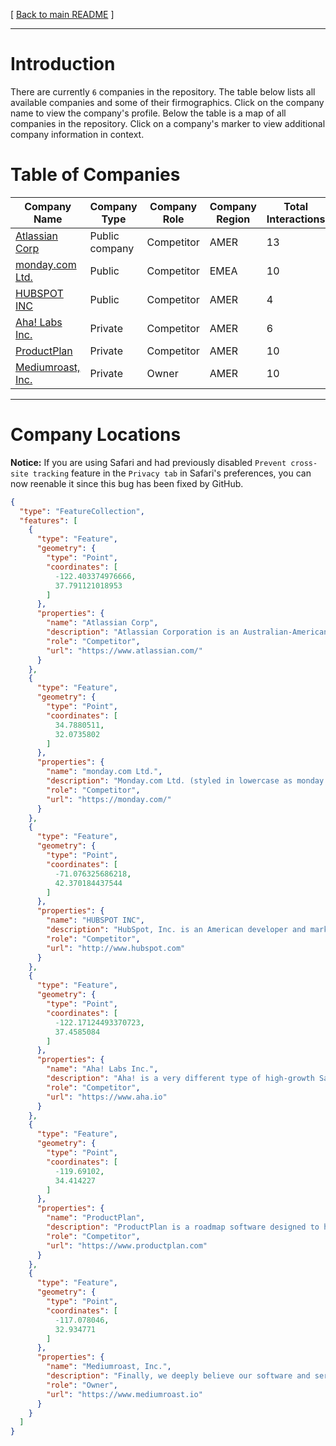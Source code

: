 [ [Back to main README](../README.md) ]

---

# Introduction
There are currently `6` companies in the repository. The table below lists all available companies and some of their firmographics. Click on the company name to view the company's profile.  Below the table is a map of all companies in the repository.  Click on a company's marker to view additional company information in context.
# Table of Companies
 | Company Name | Company Type | Company Role | Company Region | Total Interactions | 
 |  ---  |  ---  |  ---  |  ---  |  ---  | 
 |  [Atlassian Corp](./AtlassianCorp.md)  | Public company | Competitor | AMER | 13 | 
 |  [monday.com Ltd.](./mondaycomLtd.md)  | Public | Competitor | EMEA | 10 | 
 |  [HUBSPOT INC](./HUBSPOTINC.md)  | Public | Competitor | AMER | 4 | 
 |  [Aha! Labs Inc.](./AhaLabsInc.md)  | Private | Competitor | AMER | 6 | 
 |  [ProductPlan](./ProductPlan.md)  | Private | Competitor | AMER | 10 | 
 |  [Mediumroast, Inc.](./MediumroastInc.md)  | Private | Owner | AMER | 10 | 


---



# Company Locations
**Notice:** If you are using Safari and had previously disabled `Prevent cross-site tracking` feature in the `Privacy tab` in Safari's preferences, you can now reenable it since this bug has been fixed by GitHub.

```geojson
{
  "type": "FeatureCollection",
  "features": [
    {
      "type": "Feature",
      "geometry": {
        "type": "Point",
        "coordinates": [
          -122.403374976666,
          37.791121018953
        ]
      },
      "properties": {
        "name": "Atlassian Corp",
        "description": "Atlassian Corporation is an Australian-American software company that develops products for software developers, and project managers among other groups. The company is domiciled in Delaware, with global headquarters in Sydney, Australia, and US headquarters in San Francisco.  In the fourth fiscal quarter of 2022, Atlassian reported serving 242,623 customers in over 190 countries, with 10 million monthly active users. As of June 2022, the company had 8,813 employees across 13 countries.",
        "role": "Competitor",
        "url": "https://www.atlassian.com/"
      }
    },
    {
      "type": "Feature",
      "geometry": {
        "type": "Point",
        "coordinates": [
          34.7880511,
          32.0735802
        ]
      },
      "properties": {
        "name": "monday.com Ltd.",
        "description": "Monday.com Ltd. (styled in lowercase as monday.com) is a cloud-based platform that allows users to create their own applications and project management software. The product was launched in 2014 and in July 2019, the company raised $150 million, based on a $1.9 billion valuation. The company went public in June 2021 and is based in Tel Aviv, Israel.",
        "role": "Competitor",
        "url": "https://monday.com/"
      }
    },
    {
      "type": "Feature",
      "geometry": {
        "type": "Point",
        "coordinates": [
          -71.076325686218,
          42.370184437544
        ]
      },
      "properties": {
        "name": "HUBSPOT INC",
        "description": "HubSpot, Inc. is an American developer and marketer of software products for inbound marketing, sales, and customer service. HubSpot was founded by Brian Halligan and Dharmesh Shah in 2006.  Its products and services aim to provide tools for customer relationship management, social media marketing, content management, lead generation, web analytics, search engine optimization, live chat, and customer support.",
        "role": "Competitor",
        "url": "http://www.hubspot.com"
      }
    },
    {
      "type": "Feature",
      "geometry": {
        "type": "Point",
        "coordinates": [
          -122.17124493370723,
          37.4585084
        ]
      },
      "properties": {
        "name": "Aha! Labs Inc.",
        "description": "Aha! is a very different type of high-growth SaaS company. We are self-funded, fully remote, and have no sales team. And we are highly profitable — surpassing $100M in annual recurring revenue in early 2022. We aspire toward a world of lovable software built by happy teams. Today, more than 1 million product builders at many of the worlds best-known companies trust our software to build a better future.",
        "role": "Competitor",
        "url": "https://www.aha.io"
      }
    },
    {
      "type": "Feature",
      "geometry": {
        "type": "Point",
        "coordinates": [
          -119.69102,
          34.414227
        ]
      },
      "properties": {
        "name": "ProductPlan",
        "description": "ProductPlan is a roadmap software designed to help product teams plan and communicate their strategies. Its roadmaps are highly visual, communication-focused and built for team collaboration.",
        "role": "Competitor",
        "url": "https://www.productplan.com"
      }
    },
    {
      "type": "Feature",
      "geometry": {
        "type": "Point",
        "coordinates": [
          -117.078046,
          32.934771
        ]
      },
      "properties": {
        "name": "Mediumroast, Inc.",
        "description": "Finally, we deeply believe our software and services must make it easy for our users to generate outputs that are well sourced with clear source attribution. That’s because we see guiding users to easily generate source attribution and giving full credit to the author(s) battles disinformation. ",
        "role": "Owner",
        "url": "https://www.mediumroast.io"
      }
    }
  ]
}
```